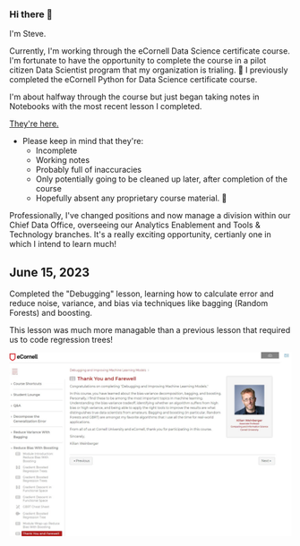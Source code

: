 ### Hi there 👋

I'm Steve. 

Currently, I'm working through the eCornell Data Science certificate course.  I'm fortunate to have the opportunity to complete the course in a pilot citizen Data Scientist program that my organization is trialing. 🙌 I previously completed the eCornell Python for Data Science certificate course.  

I'm about halfway through the course but just began taking notes in Notebooks with the most recent lesson I completed. 

[They're here.](https://github.com/sbogucki12/datascience)

- Please keep in mind that they're:
  - Incomplete
  - Working notes
  - Probably full of inaccuracies
  - Only potentially going to be cleaned up later, after completion of the course
  - Hopefully absent any proprietary course material. 🤞


Professionally, I've changed positions and now manage a division within our Chief Data Office, overseeing our Analytics Enablement and Tools & Technology branches.  It's a really exciting opportunity, certianly one in which I intend to learn much!


## June 15, 2023

Completed the "Debugging" lesson, learning how to calculate error and reduce noise, variance, and bias via techniques like bagging (Random Forests) and boosting.  

This lesson was much more managable than a previous lesson that required us to code regression trees! 

![Debugging Image](https://raw.githubusercontent.com/sbogucki12/datascience/main/debugging.jpg)


 




